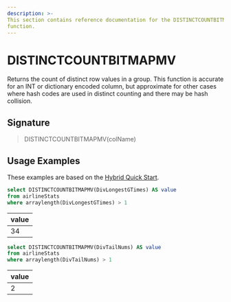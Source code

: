 ```yaml
---
description: >-
This section contains reference documentation for the DISTINCTCOUNTBITMAPMV
function.
---
```


# DISTINCTCOUNTBITMAPMV

Returns the count of distinct row values in a group. This function is accurate for an INT or dictionary encoded column, but approximate for other cases where hash codes are used in distinct counting and there may be hash collision.

## Signature

> DISTINCTCOUNTBITMAPMV(colName)

## Usage Examples

These examples are based on the [Hybrid Quick Start](../../basics/getting-started/quick-start.md#hybrid).

```sql
select DISTINCTCOUNTBITMAPMV(DivLongestGTimes) AS value
from airlineStats 
where arraylength(DivLongestGTimes) > 1
```

| value |
| ----- |
| 34    |

```sql
select DISTINCTCOUNTBITMAPMV(DivTailNums) AS value
from airlineStats 
where arraylength(DivTailNums) > 1
```

| value |
| ----- |
| 2     |
